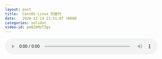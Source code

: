 ```yaml
---
layout: post
title:  CentOS Linux 的替代
date:   2020-12-14 21:51:07 +0800
categories: solidot
video-id: pm82bMzT3gs
---
```


<audio src="/assets/4d623936434907169553f151920a7f38.mp3" style="width: 100%;" controls></audio>

